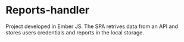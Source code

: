 # Reports-handler
Project developed in Ember JS. The SPA retrives data from an API and stores users credentials and reports in the local storage.
